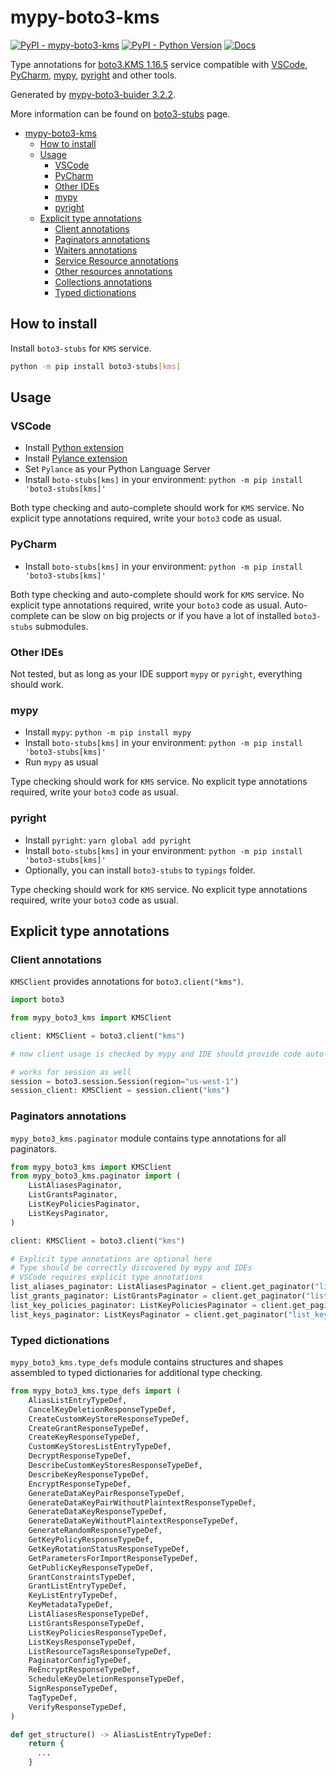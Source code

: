 # mypy-boto3-kms

[![PyPI - mypy-boto3-kms](https://img.shields.io/pypi/v/mypy-boto3-kms.svg?color=blue)](https://pypi.org/project/mypy-boto3-kms)
[![PyPI - Python Version](https://img.shields.io/pypi/pyversions/mypy-boto3-kms.svg?color=blue)](https://pypi.org/project/mypy-boto3-kms)
[![Docs](https://img.shields.io/readthedocs/mypy-boto3-builder.svg?color=blue)](https://mypy-boto3-builder.readthedocs.io/)

Type annotations for
[boto3.KMS 1.16.5](https://boto3.amazonaws.com/v1/documentation/api/1.16.5/reference/services/kms.html#KMS) service
compatible with
[VSCode](https://code.visualstudio.com/),
[PyCharm](https://www.jetbrains.com/pycharm/),
[mypy](https://github.com/python/mypy),
[pyright](https://github.com/microsoft/pyright)
and other tools.

Generated by [mypy-boto3-buider 3.2.2](https://github.com/vemel/mypy_boto3_builder).

More information can be found on [boto3-stubs](https://pypi.org/project/boto3-stubs/) page.

- [mypy-boto3-kms](#mypy-boto3-kms)
  - [How to install](#how-to-install)
  - [Usage](#usage)
    - [VSCode](#vscode)
    - [PyCharm](#pycharm)
    - [Other IDEs](#other-ides)
    - [mypy](#mypy)
    - [pyright](#pyright)
  - [Explicit type annotations](#explicit-type-annotations)
    - [Client annotations](#client-annotations)
    - [Paginators annotations](#paginators-annotations)
    - [Waiters annotations](#waiters-annotations)
    - [Service Resource annotations](#service-resource-annotations)
    - [Other resources annotations](#other-resources-annotations)
    - [Collections annotations](#collections-annotations)
    - [Typed dictionations](#typed-dictionations)

## How to install

Install `boto3-stubs` for `KMS` service.

```bash
python -m pip install boto3-stubs[kms]
```

## Usage

### VSCode

- Install [Python extension](https://marketplace.visualstudio.com/items?itemName=ms-python.python)
- Install [Pylance extension](https://marketplace.visualstudio.com/items?itemName=ms-python.vscode-pylance)
- Set `Pylance` as your Python Language Server
- Install `boto-stubs[kms]` in your environment: `python -m pip install 'boto3-stubs[kms]'`

Both type checking and auto-complete should work for `KMS` service.
No explicit type annotations required, write your `boto3` code as usual.

### PyCharm

- Install `boto-stubs[kms]` in your environment: `python -m pip install 'boto3-stubs[kms]'`

Both type checking and auto-complete should work for `KMS` service.
No explicit type annotations required, write your `boto3` code as usual.
Auto-complete can be slow on big projects or if you have a lot of installed `boto3-stubs` submodules.

### Other IDEs

Not tested, but as long as your IDE support `mypy` or `pyright`, everything should work.

### mypy

- Install `mypy`: `python -m pip install mypy`
- Install `boto-stubs[kms]` in your environment: `python -m pip install 'boto3-stubs[kms]'`
- Run `mypy` as usual

Type checking should work for `KMS` service.
No explicit type annotations required, write your `boto3` code as usual.

### pyright

- Install `pyright`: `yarn global add pyright`
- Install `boto-stubs[kms]` in your environment: `python -m pip install 'boto3-stubs[kms]'`
- Optionally, you can install `boto3-stubs` to `typings` folder.

Type checking should work for `KMS` service.
No explicit type annotations required, write your `boto3` code as usual.

## Explicit type annotations

### Client annotations

`KMSClient` provides annotations for `boto3.client("kms")`.

```python
import boto3

from mypy_boto3_kms import KMSClient

client: KMSClient = boto3.client("kms")

# now client usage is checked by mypy and IDE should provide code auto-complete

# works for session as well
session = boto3.session.Session(region="us-west-1")
session_client: KMSClient = session.client("kms")
```

### Paginators annotations

`mypy_boto3_kms.paginator` module contains type annotations for all paginators.

```python
from mypy_boto3_kms import KMSClient
from mypy_boto3_kms.paginator import (
    ListAliasesPaginator,
    ListGrantsPaginator,
    ListKeyPoliciesPaginator,
    ListKeysPaginator,
)

client: KMSClient = boto3.client("kms")

# Explicit type annotations are optional here
# Type should be correctly discovered by mypy and IDEs
# VSCode requires explicit type annotations
list_aliases_paginator: ListAliasesPaginator = client.get_paginator("list_aliases")
list_grants_paginator: ListGrantsPaginator = client.get_paginator("list_grants")
list_key_policies_paginator: ListKeyPoliciesPaginator = client.get_paginator("list_key_policies")
list_keys_paginator: ListKeysPaginator = client.get_paginator("list_keys")
```







### Typed dictionations

`mypy_boto3_kms.type_defs` module contains structures and shapes assembled
to typed dictionaries for additional type checking.

```python
from mypy_boto3_kms.type_defs import (
    AliasListEntryTypeDef,
    CancelKeyDeletionResponseTypeDef,
    CreateCustomKeyStoreResponseTypeDef,
    CreateGrantResponseTypeDef,
    CreateKeyResponseTypeDef,
    CustomKeyStoresListEntryTypeDef,
    DecryptResponseTypeDef,
    DescribeCustomKeyStoresResponseTypeDef,
    DescribeKeyResponseTypeDef,
    EncryptResponseTypeDef,
    GenerateDataKeyPairResponseTypeDef,
    GenerateDataKeyPairWithoutPlaintextResponseTypeDef,
    GenerateDataKeyResponseTypeDef,
    GenerateDataKeyWithoutPlaintextResponseTypeDef,
    GenerateRandomResponseTypeDef,
    GetKeyPolicyResponseTypeDef,
    GetKeyRotationStatusResponseTypeDef,
    GetParametersForImportResponseTypeDef,
    GetPublicKeyResponseTypeDef,
    GrantConstraintsTypeDef,
    GrantListEntryTypeDef,
    KeyListEntryTypeDef,
    KeyMetadataTypeDef,
    ListAliasesResponseTypeDef,
    ListGrantsResponseTypeDef,
    ListKeyPoliciesResponseTypeDef,
    ListKeysResponseTypeDef,
    ListResourceTagsResponseTypeDef,
    PaginatorConfigTypeDef,
    ReEncryptResponseTypeDef,
    ScheduleKeyDeletionResponseTypeDef,
    SignResponseTypeDef,
    TagTypeDef,
    VerifyResponseTypeDef,
)

def get_structure() -> AliasListEntryTypeDef:
    return {
      ...
    }
```
